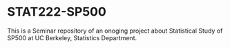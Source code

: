 STAT222-SP500
=============
This is a Seminar repository of an onoging project about Statistical Study of SP500 at UC Berkeley, Statistics Department.
